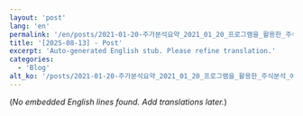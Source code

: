 ```yaml
---
layout: 'post'
lang: 'en'
permalink: '/en/posts/2021-01-20-주가분석요약_2021_01_20_프로그램을_활용한_주식분석_예상결과_17_25_34/'
title: '[2025-08-13] - Post'
excerpt: 'Auto-generated English stub. Please refine translation.'
categories:
  - 'Blog'
alt_ko: '/posts/2021-01-20-주가분석요약_2021_01_20_프로그램을_활용한_주식분석_예상결과_17_25_34/'
---
```


(*No embedded English lines found. Add translations later.*)
